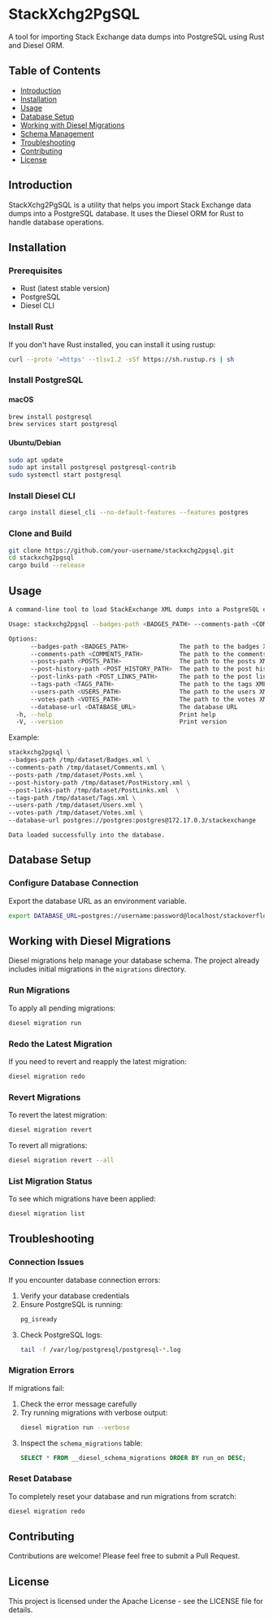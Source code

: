 # StackXchg2PgSQL

A tool for importing Stack Exchange data dumps into PostgreSQL using Rust and Diesel ORM.

## Table of Contents

- [Introduction](#introduction)
- [Installation](#installation)
- [Usage](#usage)
- [Database Setup](#database-setup)
- [Working with Diesel Migrations](#working-with-diesel-migrations)
- [Schema Management](#schema-management)
- [Troubleshooting](#troubleshooting)
- [Contributing](#contributing)
- [License](#license)

## Introduction

StackXchg2PgSQL is a utility that helps you import Stack Exchange data dumps into a PostgreSQL database. It uses the Diesel ORM for Rust to handle database operations.

## Installation

### Prerequisites

- Rust (latest stable version)
- PostgreSQL
- Diesel CLI

### Install Rust

If you don't have Rust installed, you can install it using rustup:

```bash
curl --proto '=https' --tlsv1.2 -sSf https://sh.rustup.rs | sh
```

### Install PostgreSQL

#### macOS

```bash
brew install postgresql
brew services start postgresql
```

#### Ubuntu/Debian

```bash
sudo apt update
sudo apt install postgresql postgresql-contrib
sudo systemctl start postgresql
```

### Install Diesel CLI

```bash
cargo install diesel_cli --no-default-features --features postgres
```

### Clone and Build

```bash
git clone https://github.com/your-username/stackxchg2pgsql.git
cd stackxchg2pgsql
cargo build --release
```

## Usage

```bash
A command-line tool to load StackExchange XML dumps into a PostgreSQL database

Usage: stackxchg2pgsql --badges-path <BADGES_PATH> --comments-path <COMMENTS_PATH> --posts-path <POSTS_PATH> --post-history-path <POST_HISTORY_PATH> --post-links-path <POST_LINKS_PATH> --tags-path <TAGS_PATH> --users-path <USERS_PATH> --votes-path <VOTES_PATH> --database-url <DATABASE_URL>

Options:
      --badges-path <BADGES_PATH>              The path to the badges XML file
      --comments-path <COMMENTS_PATH>          The path to the comments XML file
      --posts-path <POSTS_PATH>                The path to the posts XML file
      --post-history-path <POST_HISTORY_PATH>  The path to the post history XML file
      --post-links-path <POST_LINKS_PATH>      The path to the post links XML file
      --tags-path <TAGS_PATH>                  The path to the tags XML file
      --users-path <USERS_PATH>                The path to the users XML file
      --votes-path <VOTES_PATH>                The path to the votes XML file
      --database-url <DATABASE_URL>            The database URL
  -h, --help                                   Print help
  -V, --version                                Print version
```

Example:

```bash
stackxchg2pgsql \
--badges-path /tmp/dataset/Badges.xml \
--comments-path /tmp/dataset/Comments.xml \
--posts-path /tmp/dataset/Posts.xml \
--post-history-path /tmp/dataset/PostHistory.xml \
--post-links-path /tmp/dataset/PostLinks.xml  \
--tags-path /tmp/dataset/Tags.xml \
--users-path /tmp/dataset/Users.xml \
--votes-path /tmp/dataset/Votes.xml \
--database-url postgres://postgres:postgres@172.17.0.3/stackexchange
```
```
Data loaded successfully into the database.
```

## Database Setup

### Configure Database Connection

Export the database URL as an environment variable.

```bash
export DATABASE_URL=postgres://username:password@localhost/stackoverflow
```

## Working with Diesel Migrations

Diesel migrations help manage your database schema. The project already includes initial migrations in the `migrations` directory.

### Run Migrations

To apply all pending migrations:

```bash
diesel migration run
```

### Redo the Latest Migration

If you need to revert and reapply the latest migration:

```bash
diesel migration redo
```

### Revert Migrations

To revert the latest migration:

```bash
diesel migration revert
```

To revert all migrations:

```bash
diesel migration revert --all
```

### List Migration Status

To see which migrations have been applied:

```bash
diesel migration list
```

## Troubleshooting

### Connection Issues

If you encounter database connection errors:

1. Verify your database credentials
2. Ensure PostgreSQL is running:
   ```bash
   pg_isready
   ```
3. Check PostgreSQL logs:
   ```bash
   tail -f /var/log/postgresql/postgresql-*.log
   ```

### Migration Errors

If migrations fail:

1. Check the error message carefully
2. Try running migrations with verbose output:
   ```bash
   diesel migration run --verbose
   ```
3. Inspect the `schema_migrations` table:
   ```sql
   SELECT * FROM __diesel_schema_migrations ORDER BY run_on DESC;
   ```

### Reset Database

To completely reset your database and run migrations from scratch:

```bash
diesel migration redo
```

## Contributing

Contributions are welcome! Please feel free to submit a Pull Request.

## License

This project is licensed under the Apache License - see the LICENSE file for details.

